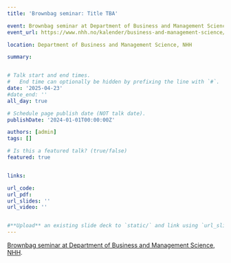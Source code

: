 ```yaml
---
title: 'Brownbag seminar: Title TBA'

event: Brownbag seminar at Department of Business and Management Science, NHH
event_url: https://www.nhh.no/kalender/business-and-management-science/2025/brownbag-seminar-ole-kristian-dyskeland/

location: Department of Business and Management Science, NHH

summary:


# Talk start and end times.
#   End time can optionally be hidden by prefixing the line with `#`.
date: '2025-04-23'
#date_end: ''
all_day: true

# Schedule page publish date (NOT talk date).
publishDate: '2024-01-01T00:00:00Z'

authors: [admin]
tags: []

# Is this a featured talk? (true/false)
featured: true


links:

url_code: 
url_pdf: 
url_slides: ''
url_video: ''


#**Upload** an existing slide deck to `static/` and link using `url_slides` parameter in the front matter of the talk file
---
```


[Brownbag seminar at Department of Business and Management Science, NHH](https://www.nhh.no/kalender/business-and-management-science/2025/brownbag-seminar-ole-kristian-dyskeland/).
